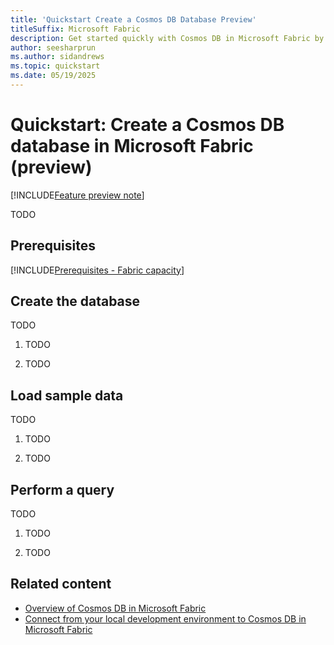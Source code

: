 ```yaml
---
title: 'Quickstart Create a Cosmos DB Database Preview'
titleSuffix: Microsoft Fabric
description: Get started quickly with Cosmos DB in Microsoft Fabric by creating a new instance in the Microsoft Fabric portal.
author: seesharprun
ms.author: sidandrews
ms.topic: quickstart
ms.date: 05/19/2025
---
```


# Quickstart: Create a Cosmos DB database in Microsoft Fabric (preview)

[!INCLUDE[Feature preview note](../../includes/feature-preview-note.md)]

TODO

## Prerequisites

[!INCLUDE[Prerequisites - Fabric capacity](includes/prereq-fabric-capacity.md)]

## Create the database

TODO

1. TODO

1. TODO

## Load sample data

TODO

1. TODO

1. TODO

## Perform a query

TODO

1. TODO

1. TODO

## Related content

- [Overview of Cosmos DB in Microsoft Fabric](overview.md)
- [Connect from your local development environment to Cosmos DB in Microsoft Fabric](how-to-connect-development.md)
